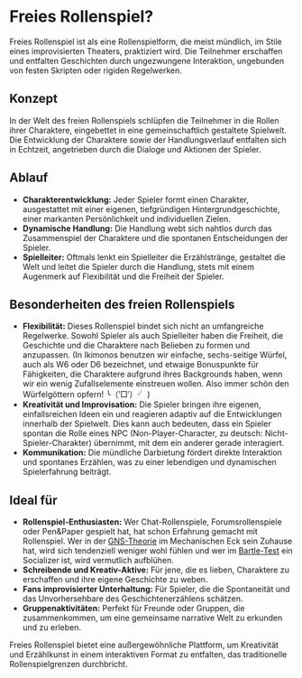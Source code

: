# Freies Rollenspiel?

Freies Rollenspiel ist als eine Rollenspielform, die meist mündlich, im Stile eines improvisierten Theaters, praktiziert wird. Die Teilnehmer erschaffen und entfalten Geschichten durch ungezwungene Interaktion, ungebunden von festen Skripten oder rigiden Regelwerken.

## Konzept

In der Welt des freien Rollenspiels schlüpfen die Teilnehmer in die Rollen ihrer Charaktere, eingebettet in eine gemeinschaftlich gestaltete Spielwelt. Die Entwicklung der Charaktere sowie der Handlungsverlauf entfalten sich in Echtzeit, angetrieben durch die Dialoge und Aktionen der Spieler.

## Ablauf

- **Charakterentwicklung:** Jeder Spieler formt einen Charakter, ausgestattet mit einer eigenen, tiefgründigen Hintergrundgeschichte, einer markanten Persönlichkeit und individuellen Zielen.
- **Dynamische Handlung:** Die Handlung webt sich nahtlos durch das Zusammenspiel der Charaktere und die spontanen Entscheidungen der Spieler.
- **Spielleiter:** Oftmals lenkt ein Spielleiter die Erzählstränge, gestaltet die Welt und leitet die Spieler durch die Handlung, stets mit einem Augenmerk auf Flexibilität und die Freiheit der Spieler.

## Besonderheiten des freien Rollenspiels

- **Flexibilität:** Dieses Rollenspiel bindet sich nicht an umfangreiche Regelwerke. Sowohl Spieler als auch Spielleiter haben die Freiheit, die Geschichte und die Charaktere nach Belieben zu formen und anzupassen. (In Ikimonos benutzen wir einfache, sechs-seitige Würfel, auch als W6 oder D6 bezeichnet, und etwaige Bonuspunkte für Fähigkeiten, die Charaktere aufgrund ihres Backgrounds haben, wenn wir ein wenig Zufallselemente einstreuen wollen. Also immer schön den Würfelgöttern opfern! ╰（‵□′）╯ )
- **Kreativität und Improvisation:** Die Spieler bringen ihre eigenen, einfallsreichen Ideen ein und reagieren adaptiv auf die Entwicklungen innerhalb der Spielwelt. Dies kann auch bedeuten, dass ein Spieler spontan die Rolle eines NPC (Non-Player-Character, zu deutsch: Nicht-Spieler-Charakter) übernimmt, mit dem ein anderer gerade interagiert.
- **Kommunikation:** Die mündliche Darbietung fördert direkte Interaktion und spontanes Erzählen, was zu einer lebendigen und dynamischen Spielerfahrung beiträgt.

## Ideal für

- **Rollenspiel-Enthusiasten:** Wer Chat-Rollenspiele, Forumsrollenspiele oder Pen&Paper gespielt hat, hat schon Erfahrung gemacht mit Rollenspiel. Wer in der [GNS-Theorie](https://de.wikipedia.org/wiki/GNS-Theorie) im Mechanischen Eck sein Zuhause hat, wird sich tendenziell weniger wohl fühlen und wer im [Bartle-Test](https://de.wikipedia.org/wiki/Bartle-Test) ein Socializer ist, wird vermutlich aufblühen.
- **Schreibende und Kreativ-Aktive:** Für jene, die es lieben, Charaktere zu erschaffen und ihre eigene Geschichte zu weben.
- **Fans improvisierter Unterhaltung:** Für Spieler, die die Spontaneität und das Unvorhersehbare des Geschichtenerzählens schätzen.
- **Gruppenaktivitäten:** Perfekt für Freunde oder Gruppen, die zusammenkommen, um eine gemeinsame narrative Welt zu erkunden und zu erleben.

Freies Rollenspiel bietet eine außergewöhnliche Plattform, um Kreativität und Erzählkunst in einem interaktiven Format zu entfalten, das traditionelle Rollenspielgrenzen durchbricht.
